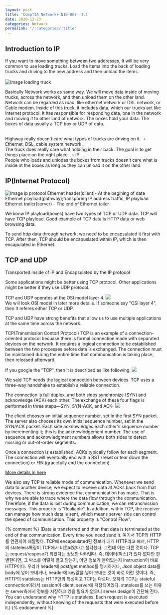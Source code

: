```yaml
---
layout: post
title: 'CompTIA Network+ N10-007 -1.1'
date: 2020-12-23
categories: Network
permalink: '/:categories/:title'
---
```

## Introduction to IP

If you want to move something between two addresses, It will be very common to use loading trucks. Load the items into the back of loading trucks and driving to the new address and then unload the items. 
<br>
<br>
![Image loading truck](https://encrypted-tbn0.gstatic.com/images?q=tbn:ANd9GcSpzK0y0Rj_w3ewXtpbqBMQ0zO5MqXGuhkN3Q&usqp=CAU)

Basically Network works as same way. 
We will move data inside of moving trucks, across the network, and then unload them on the other land. 
Network can be regarded as road, like ethernet network or DSL network, or Cable modem. 
Inside of this truck, it includes data, which our trucks act like Internet protocol. 
It has responsible for responding data, one in the network and moving it to other land of network.
The boxes hold your data. 
The boxes of data usually a TCP box or UDP of data.  

<br>
Highway really doesn't care what types of trucks are driving on it. -> Ethernet, DSL, cable system network. 
<br>
The truck does really care what holding in their back. The goal is to get things place on the right place.  -> IP
<br>
People who loads and unlodas the boxes from trucks doesn't care what is inside ot the boxes as long as they can unload it on the other land. 
<br>

## IP(Internet Protocol)

![Image ip protocol](https://infosys.beckhoff.com/content/1033/fbb-x900/images/Ethernet%20protocol.gif)
Ethernet header(client)- At the begining of data
Ethernet playload(pathway);transporing IP address traffic, IP playload
Ethernet trailer(server) - The end of Ethernet tailer

We konw IP playload(boxes) have two types of TCP or UDP data. 
TCP will have TCP playload. Good example of TCP data is HTTP data or web browsing data. 

To send http data through network, we need to be encapsulated it first with TCP.
After then, TCP should be encapuslated within IP, which is then encapulated in Ethernet. 
<br>

## TCP and UDP
Transported inside of IP and Encapsulated by the IP protocol

Some applications might be better using TCP protocol. Other applications might be better if they use UDP protocol.

TCP and UDP operates at the OSI model layer 4. 
![](https://iebmedia.com/images/art_images/IEB90_p38_1.jpg)
<br>
We will look OSI model in later more details.
If someone say "OSI layer 4", then It referes either TCP or UDP.

TCP and UDP have strong benefits that allow us to use multiple applications at the same time across the network. 

TCP(Transmission Contorl Protocol)
TCP is an example of a connection-oriented protocol becuase there is formal connection made with separated devices on the network. 
It requires a logical connection to be established between the two processes before data is exchanged. The connection must be maintained during the entire time that communication is taking place, then released afterward. 

If you google the "TCP", then it is described as like following:
![](https://www.colocationamerica.com/wp-content/uploads/2018/12/udp-tcp.jpg)

We said TCP needs the logical connection between devices. 
TCP uses a three-way handshake to establish a reliable connection.

The connection is full duplex, and both sides synchronize (SYN) and acknowledge (ACK) each other. The exchange of these four flags is performed in three steps—SYN, SYN-ACK, and ACK-
![](https://ars.els-cdn.com/content/image/3-s2.0-B9781597499613000030-f03-08-9781597499613.jpg?_)

The client chooses an initial sequence number, set in the first SYN packet. The server also chooses its own initial sequence number, set in the SYN/ACK packet. Each side acknowledges each other's sequence number by incrementing it; this is the acknowledgement number. The use of sequence and acknowledgment numbers allows both sides to detect missing or out-of-order segments.

Once a connection is established, ACKs typically follow for each segment. The connection will eventually end with a RST (reset or tear down the connection) or FIN (gracefully end the connection).

[More details in here](https://www.sciencedirect.com/topics/computer-science/three-way-handshake#:~:text=The%20TCP%20handshake,as%20shown%20in%20Figure%203.8.)

We also say TCP is reliable mode of communication. Whenever we send data to another device, we expect to receive data at ACKs back from that devices. There is strong evidence that communication has made. That is why we are able to trace where the data flow through the communication. Therefore, if the data is lost during communication, we can retransmission messages. This property is "Realiable".
In addition, within TCP, the receiver can manage how much data is sent, which means server side can control the speed of communication. This property is "Control Flow". 


{% comment %} 
 (Data is transferred and then that data is terminated at the end of that communication.
Every time you need send it. 
여기서 TCP와 HTTP를 연관지어 헤깔렸다. TCP에 encapsulated된 정보가 대개 HTTP라고 해서, HTTP의 stateless특징이 TCP에서 비롯되었다고 생각했다. 
그런데 이는 다른 것이다. TCP는 request/respose가 되었다는 정보만 나타낸다. 즉, 데이터(박스)가 있다 없다만 판별한다면, 그 박스를 어떻게 열고 닫는지, 어떤 정보가 
들어있는지 instruction이 바로 HTTP이다. 우리가 header에 post/get method를 명시하거나, Json object data를 body에 넣어 보내거나, header에 key값을 넣어
보내는 것이 바로 이런 것이다. 즉, HTTP의 stateless는 HTTP만의 특성이고 TCP는 다르다. 오히려 TCP는 stateful connection이라서 session이 client, server에 저장되어있다. stateless를 쓰는 이유는 server측에서 정보를 저장하고 있을 필요가 없으니 server design이 간단해 진다. 
You can understand why HTTP is stateless. Each request is executed independently, without knowing of the requests that were executed before it.)
{% endcomment %}

